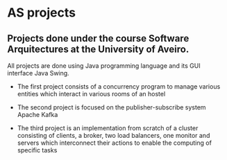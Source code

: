 # AS projects

## Projects done under the course Software Arquitectures at the University of Aveiro.

All projects are done using Java programming language and its GUI interface Java Swing.

- The first project consists of a concurrency program to manage various entities which interact in various rooms of an hostel

- The second project is focused on the publisher-subscribe system Apache Kafka

- The third project is an implementation from scratch of a cluster consisting of clients, a broker, two load balancers, one monitor and servers which interconnect their actions to enable the computing of specific tasks